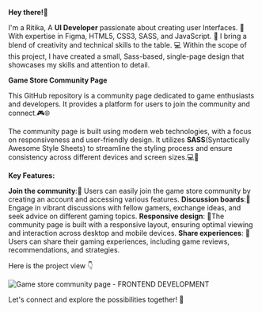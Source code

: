 **Hey there!**👋

I'm a Ritika,
A **UI Developer** passionate about creating user Interfaces.
🌟 With expertise in Figma, HTML5, CSS3, SASS, and JavaScript.
🎨 I bring a blend of creativity and technical skills to the table.
💻 Within the scope of this project, I have created a small, Sass-based,
single-page design that showcases my skills and attention to detail.


**Game Store Community Page**

This GitHub repository is a community page dedicated to game enthusiasts and developers. 
It provides a platform for users to join the community and connect.🎮🌐

The community page is built using modern web technologies, with a focus on responsiveness 
and user-friendly design. It utilizes **SASS**(Syntactically Awesome Style Sheets) to streamline
the styling process and ensure consistency across different devices and screen sizes.💻📱

**Key Features:**

**Join the community**:🤝 Users can easily join the game store community by creating an account and accessing various features.
**Discussion boards**:💬Engage in vibrant discussions with fellow gamers, exchange ideas, and seek advice on different gaming topics.
**Responsive design**: 📱The community page is built with a responsive layout, ensuring optimal viewing and interaction across desktop 
and mobile devices.
**Share experiences**: 📢 Users can share their gaming experiences, including game reviews, recommendations, and strategies.


Here is the project view 👇

![Game store community page - FRONTEND DEVELOPMENT](https://github.com/RITIKA1277/game-community/assets/102233221/e23c5f52-9cff-4818-82ac-4b8499436a9a)

Let's connect and explore the possibilities together! 🚀




